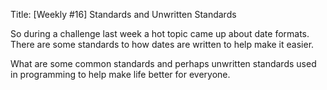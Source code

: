 Title: [Weekly #16] Standards and Unwritten Standards

So during a challenge last week a hot topic came up about date formats. There are some standards to how dates are written to help make it easier. 

What are some common standards and perhaps unwritten standards used in programming to help make life better for everyone.

